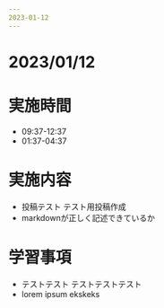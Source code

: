 ```yaml
---
2023-01-12
---
```


# 2023/01/12

# 実施時間
- 09:37-12:37
- 01:37-04:37

# 実施内容
- 投稿テスト
テスト用投稿作成
- markdownが正しく記述できているか

# 学習事項
- テストテスト
テストテストテスト
- lorem ipsum ekskeks